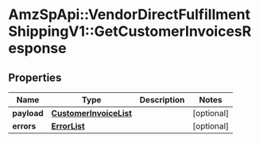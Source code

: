 # AmzSpApi::VendorDirectFulfillmentShippingV1::GetCustomerInvoicesResponse

## Properties
Name | Type | Description | Notes
------------ | ------------- | ------------- | -------------
**payload** | [**CustomerInvoiceList**](CustomerInvoiceList.md) |  | [optional] 
**errors** | [**ErrorList**](ErrorList.md) |  | [optional] 

